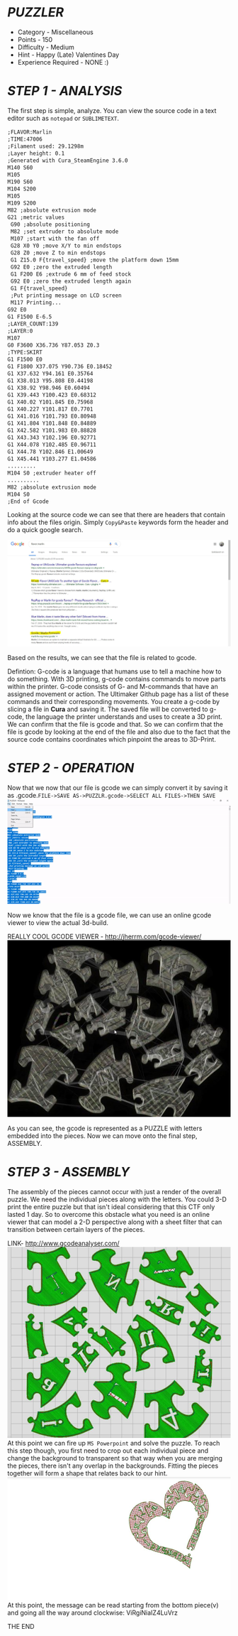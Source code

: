 ﻿# *PUZZLER* 

- Category - Miscellaneous
- Points -  150
- Difficulty - Medium
- Hint - Happy (Late) Valentines Day 
- Experience Required - NONE :)

# *STEP 1 -  ANALYSIS*
The first step is simple, analyze. You can view the source code in a text editor such as `notepad` or `SUBLIMETEXT`.
```
;FLAVOR:Marlin
;TIME:47006
;Filament used: 29.1298m
;Layer height: 0.1
;Generated with Cura_SteamEngine 3.6.0
M140 S60
M105
M190 S60
M104 S200
M105
M109 S200
M82 ;absolute extrusion mode
G21 ;metric values
 G90 ;absolute positioning
 M82 ;set extruder to absolute mode
 M107 ;start with the fan off
 G28 X0 Y0 ;move X/Y to min endstops
 G28 Z0 ;move Z to min endstops
 G1 Z15.0 F{travel_speed} ;move the platform down 15mm
 G92 E0 ;zero the extruded length
 G1 F200 E6 ;extrude 6 mm of feed stock
 G92 E0 ;zero the extruded length again
 G1 F{travel_speed} 
 ;Put printing message on LCD screen
 M117 Printing...
G92 E0
G1 F1500 E-6.5
;LAYER_COUNT:139
;LAYER:0
M107
G0 F3600 X36.736 Y87.053 Z0.3
;TYPE:SKIRT
G1 F1500 E0
G1 F1800 X37.075 Y90.736 E0.18452
G1 X37.632 Y94.161 E0.35764
G1 X38.013 Y95.808 E0.44198
G1 X38.92 Y98.946 E0.60494
G1 X39.443 Y100.423 E0.68312
G1 X40.02 Y101.845 E0.75968
G1 X40.227 Y101.817 E0.7701
G1 X41.016 Y101.793 E0.80948
G1 X41.804 Y101.848 E0.84889
G1 X42.582 Y101.983 E0.88828
G1 X43.343 Y102.196 E0.92771
G1 X44.078 Y102.485 E0.96711
G1 X44.78 Y102.846 E1.00649
G1 X45.441 Y103.277 E1.04586
.........
M104 S0 ;extruder heater off 
..........
M82 ;absolute extrusion mode
M104 S0
;End of Gcode
```
Looking at the source code we can see that there are headers that contain info about the files origin. Simply `Copy&Paste` keywords form the header and do a quick google search.

![]()![IMAGE](web.JPG)

Based on the results, we can see that the file is related to gcode.

Defintion: G-code is a language that humans use to tell a machine how to do something. With 3D printing, g-code contains commands to move parts within the printer. G-code consists of G- and M-commands that have an assigned movement or action. The Ultimaker Github page has a list of these commands and their corresponding movements. You create a g-code by slicing a file in **Cura** and saving it. The saved file will be converted to g-code, the language the printer understands and uses to create a 3D print. We can confirm that the file is gcode and that. 
So we can confirm that the file is gcode by looking at the end of the file and also due to the fact that the source code contains coordinates which pinpoint the areas to 3D-Print. 

# *STEP 2 -  OPERATION*
Now that we now that our file is gcode we can simply convert it by saving it as .gcode.`FILE->SAVE AS->PUZZLR.gcode->SELECT ALL FILES->THEN SAVE`
![gif](jif.gif)

Now we know that the file is a gcode file, we can use an online gcode viewer to view the actual 3d-build.

 REALLY COOL GCODE VIEWER - http://jherrm.com/gcode-viewer/
![](Capture.JPG)
  
   As you can see, the gcode is represented as a PUZZLE with letters embedded into the pieces. Now we can move onto the final step, ASSEMBLY.
  # *STEP 3 -  ASSEMBLY*
   The assembly of the pieces cannot occur with just a render of the overall puzzle. We need the individual pieces along with the letters. You could 3-D print the entire puzzle but that isn't ideal considering that this CTF only lasted 1 day. So to overcome this obstacle what you need is an online viewer that can model a 2-D perspective along with a sheet filter that can transition between certain layers of the pieces.
   
   LINK- http://www.gcodeanalyser.com/
   ![](heart1.jpg)
   At this point we can fire up `MS Powerpoint` and solve the puzzle. To reach this step though, you first need to crop out each individual piece and change the background to transparent so that way when you are merging the pieces, there isn't any overlap in the backgrounds. Fitting the pieces together will form a shape that relates back to our hint.
   ![](heart2.jpg)
   At this point, the message can be read starting from the bottom piece(v) and going all the way around clockwise: ViRgiNiaIZ4LuVrz
   
   THE END









